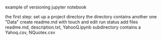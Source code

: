 example of versioning jupyter notebook

the first step: set up a project directory
 the directory contains another one "Data"
 create readme.md with touch and edit 
 run status
 add files readme.md, description.txt, YahooQ.ipynb
 subdirectory contains a Yahoq.csv, NQuotex.csv
 